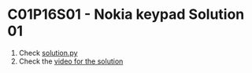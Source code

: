 # C01P16S01 - Nokia keypad Solution 01

1. Check [solution.py](./solution.py)
1. Check the [video for the solution](https://youtu.be/DXV5Mv4syuw)
